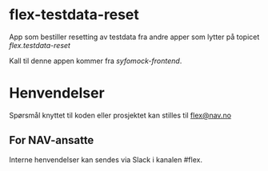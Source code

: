 # flex-testdata-reset

App som bestiller resetting av testdata fra andre apper som lytter på topicet  *flex.testdata-reset*

Kall til denne appen kommer fra *syfomock-frontend*.

# Henvendelser


Spørsmål knyttet til koden eller prosjektet kan stilles til flex@nav.no

## For NAV-ansatte

Interne henvendelser kan sendes via Slack i kanalen #flex.
